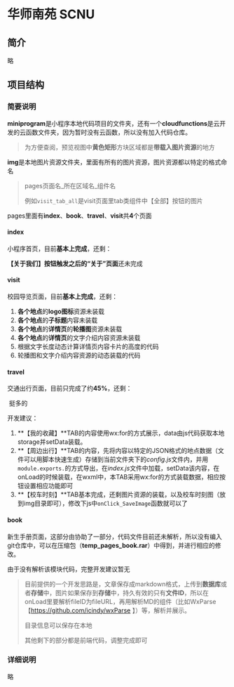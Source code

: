 # 华师南苑 SCNU

## 简介

略

## 项目结构

### 简要说明

**miniprogram**是小程序本地代码项目的文件夹，还有一个**cloudfunctions**是云开发的云函数文件夹，因为暂时没有云函数，所以没有加入代码仓库。

> 为方便查阅，预览视图中**黄色矩形**方块区域都是**带载入图片资源**的地方

**img**是本地图片资源文件夹，里面有所有的图片资源，图片资源都以特定的格式命名

>pages页面名\_所在区域名\_组件名
>
>例如`visit_tab_all`是visit页面里tab类组件中【全部】按钮的图片

pages里面有**index**、**book**、**travel**、**visit**共**4**个页面

#### index

小程序首页，目前**基本上完成**，还剩：

​	**【关于我们】**按钮触发之后的**“关于”页面**还未完成

#### visit

校园导览页面，目前**基本上完成**，还剩：

1. **各个地点**的**logo图标**资源未装载
2. **各个地点**的**子标题**内容未装载
3. **各个地点**的**详情页**的**轮播图**资源未装载
4. **各个地点**的**详情页**的文字介绍内容资源未装载
5. 根据文字长度动态计算详情页内容卡片的高度的代码
6. 轮播图和文字介绍内容资源的动态装载的代码

#### travel

交通出行页面，目前只完成了约**45%**，还剩：

​	挺多的

开发建议：

1. **【我的收藏】**TAB的内容使用wx:for的方式展示，data由js代码获取本地storage并setData装载。
2. **【周边出行】**TAB的内容，先将内容以特定的JSON格式的地点数据（文件可以用脚本快速生成）存储到当前文件夹下的*config.js*文件内，并用`module.exports.`的方式导出，在*index.js*文件中加载，setData该内容，在onLoad的时候装载，在wxml中，本TAB采用wx:for的方式装载数据，相应按钮设置相应功能即可
3. **【校车时刻】**TAB基本完成，还剩图片资源的装载，以及校车时刻图（放到img目录即可），修改下js中`onClick_SaveImage`函数就可以了

#### book

新生手册页面，这部分由<JIANGZHE>协助了一部分，代码文件目前还未解析，所以没有编入git仓库中，可以在压缩包（**temp_pages_book.rar**）中得到，并进行相应的修改。

由于没有解析该模块代码，完整开发建议暂无

> 目前提供的一个开发思路是，文章保存成markdown格式，上传到**数据库**或者**存储**中，图片如果保存到**存储**中，持久有效的只有**文件ID**，所以在onLoad里要解析fileID为fileURL，再用解析MD的组件（比如WxParse【https://github.com/icindy/wxParse 】）等，解析并展示。
>
> 目录信息可以保存在本地
>
> 其他剩下的部分都是前端代码，调整完成即可

### 详细说明

略
